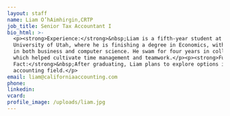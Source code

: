 ```yaml
---
layout: staff
name: Liam O’hAimhirgin,CRTP
job_title: Senior Tax Accountant I
bio_html: >-
  <p><strong>Experience:</strong>&nbsp;Liam is a fifth-year student at the
  University of Utah, where he is finishing a degree in Economics, with minors
  in both business and computer science. He swam for four years in college,
  which helped cultivate time management and teamwork.</p><p><strong>Fun
  Fact:</strong>&nbsp;After graduating, Liam plans to explore options in the
  accounting field.</p>
email: liam@californiaaccounting.com
phone:
linkedin:
vcard:
profile_image: /uploads/liam.jpg
---
```

